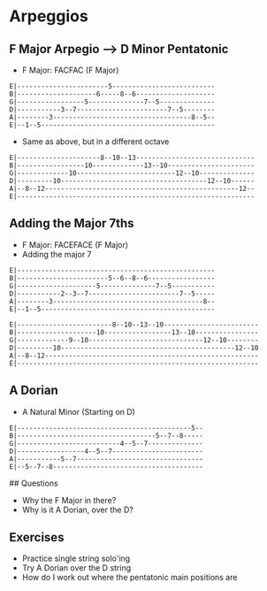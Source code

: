 # Arpeggios

## F Major Arpegio —> D Minor Pentatonic

- F Major: FACFAC (F Major)

```
E|-----------------------5--------------------------
B|--------------------6-----8--6--------------------
G|-----------------5--------------7--5--------------
D|-----------3--7-----------------------7--5--------
A|--------3-----------------------------------8--5--
E|--1--5--------------------------------------------
```

- Same as above, but in a different octave

```
E|---------------------8--10--13------------------------------
B|-----------------10-------------13--10----------------------
G|-------------10-------------------------12--10--------------
D|---------10-------------------------------------12--10------
A|--8--12-------------------------------------------------12--
E|------------------------------------------------------------
```

## Adding the Major 7ths
- F Major: FACEFACE (F Major)
- Adding the major 7

```
E|--------------------------------------------------
B|-----------------------5--6--8--6-----------------
G|--------------------5--------------7--5-----------
D|-----------2--3--7-----------------------7--5-----
A|--------3--------------------------------------8--
E|--1--5--------------------------------------------
```

```
E|------------------------8--10--13--10------------------------
B|--------------------10-----------------13--10----------------
G|-------------9--10-----------------------------12--10--------
D|---------10--------------------------------------------12--10
A|--8--12------------------------------------------------------
E|-------------------------------------------------------------
```

## A Dorian

- A Natural Minor (Starting on D)

```
E|--------------------------------------------5--
B|-----------------------------------5--7--8-----
G|--------------------------4--5--7--------------
D|-----------------4--5--7-----------------------
A|-----------5--7--------------------------------
E|--5--7--8--------------------------------------
```


## Questions

- Why the F Major in there?
- Why is it A Dorian, over the D?

## Exercises

- Practice single string solo'ing
- Try A Dorian over the D string
- How do I work out where the pentatonic main positions are
